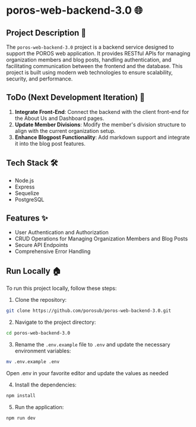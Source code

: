 # poros-web-backend-3.0 🌐

## Project Description 📜

The `poros-web-backend-3.0` project is a backend service designed to support the POROS web application. It provides RESTful APIs for managing organization members and blog posts, handling authentication, and facilitating communication between the frontend and the database. This project is built using modern web technologies to ensure scalability, security, and performance.

## ToDo (Next Development Iteration) 📝

1. **Integrate Front-End**: Connect the backend with the client front-end for the About Us and Dashboard pages.
2. **Update Member Divisions**: Modify the member's division structure to align with the current organization setup.
3. **Enhance Blogpost Functionality**: Add markdown support and integrate it into the blog post features.

## Tech Stack 🛠️
- Node.js
- Express
- Sequelize
- PostgreSQL

## Features ✨
- User Authentication and Authorization
- CRUD Operations for Managing Organization Members and Blog Posts
- Secure API Endpoints
- Comprehensive Error Handling

## Run Locally 🏠

To run this project locally, follow these steps:

1. Clone the repository:

  ```bash
  git clone https://github.com/porosub/poros-web-backend-3.0.git
  ```

2. Navigate to the project directory:

  ```bash
  cd poros-web-backend-3.0
  ```

3. Rename the `.env.example` file to `.env` and update the necessary environment variables:

  ```bash
  mv .env.example .env
  ```
  Open .env in your favorite editor and update the values as needed

4. Install the dependencies:

  ```bash
  npm install
  ```

5. Run the application:

  ```bash
  npm run dev
  ```

